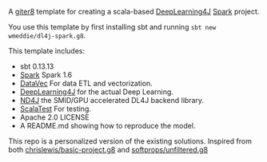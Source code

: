 A [giter8](https://github.com/n8han/giter8) template for creating a scala-based [DeepLearning4J](https://github.com/deeplearning4j/deeplearning4j) [Spark](https://github.com/apache/spark) project.

You use this template by first installing sbt and running  `sbt new wmeddie/dl4j-spark.g8`.

This template includes:

* sbt 0.13.13
* [Spark](https://github.com/apache/spark) Spark 1.6
* [DataVec](https://github.com/deeplearning4j/DataVec) For data ETL and vectorization.
* [DeepLearning4J](https://github.com/deeplearning4j/deeplearning4j) for the actual Deep Learning.
* [ND4J](https://github.com/deeplearning4j/nd4j) the SMID/GPU accelerated DL4J backend library.
* [ScalaTest](http://www.scalatest.org/) For testing.
* Apache 2.0 LICENSE
* A README.md showing how to reproduce the model.

This repo is a personalized version of the existing solutions. 
Inspired from both [chrislewis/basic-project.g8](https://github.com/chrislewis/basic-project.g8) and [softprops/unfiltered.g8](https://github.com/softprops/unfiltered.g8)
